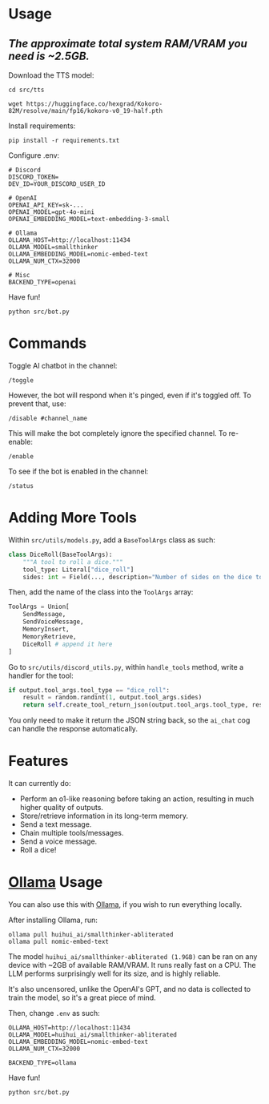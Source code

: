 # Usage
## *The approximate total system RAM/VRAM you need is ~2.5GB.*

Download the TTS model:

```
cd src/tts

wget https://huggingface.co/hexgrad/Kokoro-82M/resolve/main/fp16/kokoro-v0_19-half.pth
```

Install requirements:

```
pip install -r requirements.txt
```

Configure .env:

```
# Discord
DISCORD_TOKEN=
DEV_ID=YOUR_DISCORD_USER_ID

# OpenAI
OPENAI_API_KEY=sk-...
OPENAI_MODEL=gpt-4o-mini
OPENAI_EMBEDDING_MODEL=text-embedding-3-small

# Ollama
OLLAMA_HOST=http://localhost:11434
OLLAMA_MODEL=smallthinker
OLLAMA_EMBEDDING_MODEL=nomic-embed-text
OLLAMA_NUM_CTX=32000

# Misc
BACKEND_TYPE=openai
```

Have fun!
```
python src/bot.py
```

# Commands
Toggle AI chatbot in the channel:

```
/toggle
```

However, the bot will respond when it's pinged, even if it's toggled off. To prevent that, use:

```
/disable #channel_name
```

This will make the bot completely ignore the specified channel. To re-enable:

```
/enable
```

To see if the bot is enabled in the channel:

```
/status
```

# Adding More Tools
Within `src/utils/models.py`, add a `BaseToolArgs` class as such:

```python
class DiceRoll(BaseToolArgs):
    """A tool to roll a dice."""
    tool_type: Literal["dice_roll"]
    sides: int = Field(..., description="Number of sides on the dice to roll.")
```

Then, add the name of the class into the `ToolArgs` array:

```python
ToolArgs = Union[
    SendMessage,
    SendVoiceMessage,
    MemoryInsert,
    MemoryRetrieve,
    DiceRoll # append it here
]
```

Go to `src/utils/discord_utils.py`, within `handle_tools` method, write a handler for the tool:

```python
if output.tool_args.tool_type == "dice_roll":
    result = random.randint(1, output.tool_args.sides)
    return self.create_tool_return_json(output.tool_args.tool_type, result)
```

You only need to make it return the JSON string back, so the `ai_chat` cog can handle the response automatically.

# Features
It can currently do:
- Perform an o1-like reasoning before taking an action, resulting in much higher quality of outputs.
- Store/retrieve information in its long-term memory.
- Send a text message.
- Chain multiple tools/messages.
- Send a voice message.
- Roll a dice!

# [Ollama](https://ollama.com) Usage
You can also use this with [Ollama](https://ollama.com), if you wish to run everything locally.

After installing Ollama, run:
```
ollama pull huihui_ai/smallthinker-abliterated
ollama pull nomic-embed-text
```

The model `huihui_ai/smallthinker-abliterated (1.9GB)` can be ran on any device with ~2GB of available RAM/VRAM. It runs really fast on a CPU. The LLM performs surprisingly well for its size, and is highly reliable.

It's also uncensored, unlike the OpenAI's GPT, and no data is collected to train the model, so it's a great piece of mind.

Then, change `.env` as such:

```
OLLAMA_HOST=http://localhost:11434
OLLAMA_MODEL=huihui_ai/smallthinker-abliterated
OLLAMA_EMBEDDING_MODEL=nomic-embed-text
OLLAMA_NUM_CTX=32000

BACKEND_TYPE=ollama
```

Have fun!

```
python src/bot.py
```